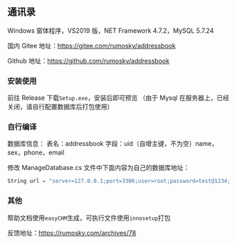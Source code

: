 ## 通讯录

Windows 窗体程序，VS2019 版，NET Framework 4.7.2，MySQL 5.7.24

国内 Gitee 地址：https://gitee.com/rumosky/addressbook

Github 地址：https://github.com/rumosky/addressbook

### 安装使用

前往 Release 下载`Setup.exe`，安装后即可预览
（由于 Mysql 在服务器上，已经关闭，请自行配置数据库后打包使用）

### 自行编译

数据库信息：
表名：addressbook
字段：uid（自增主键，不为空）name，sex，phone，email

修改 ManageDatabase.cs 文件中下面内容为自己的数据库地址：

```cs
String url = "server=127.0.0.1;port=3306;user=root;password=test@1234; database=classofc;Charset=utf8;";
```

### 其他

帮助文档使用`easyCHM`生成，可执行文件使用`innosetup`打包

反馈地址：https://rumosky.com/archives/78
